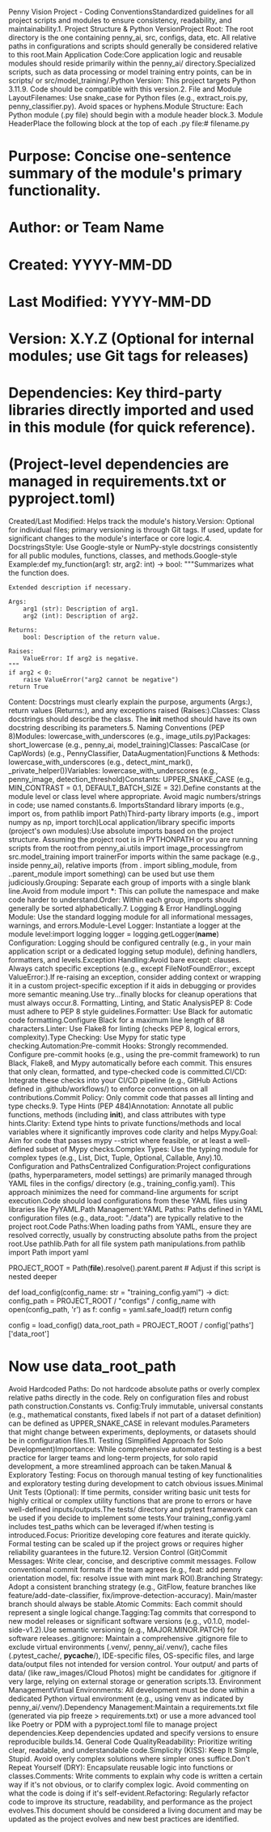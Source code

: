Penny Vision Project - Coding ConventionsStandardized guidelines for all project scripts and modules to ensure consistency, readability, and maintainability.1. Project Structure & Python VersionProject Root: The root directory is the one containing penny_ai, src, configs, data, etc. All relative paths in configurations and scripts should generally be considered relative to this root.Main Application Code:Core application logic and reusable modules should reside primarily within the penny_ai/ directory.Specialized scripts, such as data processing or model training entry points, can be in scripts/ or src/model_training/.Python Version: This project targets Python 3.11.9. Code should be compatible with this version.2. File and Module LayoutFilenames: Use snake_case for Python files (e.g., extract_rois.py, penny_classifier.py). Avoid spaces or hyphens.Module Structure: Each Python module (.py file) should begin with a module header block.3. Module HeaderPlace the following block at the top of each .py file:# filename.py
# Purpose: Concise one-sentence summary of the module's primary functionality.
# Author: <Your Name> or Team Name
# Created: YYYY-MM-DD
# Last Modified: YYYY-MM-DD
# Version: X.Y.Z (Optional for internal modules; use Git tags for releases)
# Dependencies: Key third-party libraries directly imported and used in this module (for quick reference).
#               (Project-level dependencies are managed in requirements.txt or pyproject.toml)
Created/Last Modified: Helps track the module's history.Version: Optional for individual files; primary versioning is through Git tags. If used, update for significant changes to the module's interface or core logic.4. DocstringsStyle: Use Google-style or NumPy-style docstrings consistently for all public modules, functions, classes, and methods.Google-style Example:def my_function(arg1: str, arg2: int) -> bool:
    """Summarizes what the function does.

    Extended description if necessary.

    Args:
        arg1 (str): Description of arg1.
        arg2 (int): Description of arg2.

    Returns:
        bool: Description of the return value.

    Raises:
        ValueError: If arg2 is negative.
    """
    if arg2 < 0:
        raise ValueError("arg2 cannot be negative")
    return True
Content: Docstrings must clearly explain the purpose, arguments (Args:), return values (Returns:), and any exceptions raised (Raises:).Classes: Class docstrings should describe the class. The __init__ method should have its own docstring describing its parameters.5. Naming Conventions (PEP 8)Modules: lowercase_with_underscores (e.g., image_utils.py)Packages: short_lowercase (e.g., penny_ai, model_training)Classes: PascalCase (or CapWords) (e.g., PennyClassifier, DataAugmentation)Functions & Methods: lowercase_with_underscores (e.g., detect_mint_mark(), _private_helper())Variables: lowercase_with_underscores (e.g., penny_image, detection_threshold)Constants: UPPER_SNAKE_CASE (e.g., MIN_CONTRAST = 0.1, DEFAULT_BATCH_SIZE = 32).Define constants at the module level or class level where appropriate. Avoid magic numbers/strings in code; use named constants.6. ImportsStandard library imports (e.g., import os, from pathlib import Path)Third-party library imports (e.g., import numpy as np, import torch)Local application/library specific imports (project's own modules):Use absolute imports based on the project structure. Assuming the project root is in PYTHONPATH or you are running scripts from the root:from penny_ai.utils import image_processingfrom src.model_training import trainerFor imports within the same package (e.g., inside penny_ai), relative imports (from . import sibling_module, from ..parent_module import something) can be used but use them judiciously.Grouping: Separate each group of imports with a single blank line.Avoid from module import *: This can pollute the namespace and make code harder to understand.Order: Within each group, imports should generally be sorted alphabetically.7. Logging & Error HandlingLogging Module: Use the standard logging module for all informational messages, warnings, and errors.Module-Level Logger: Instantiate a logger at the module level:import logging
logger = logging.getLogger(__name__)
Configuration: Logging should be configured centrally (e.g., in your main application script or a dedicated logging setup module), defining handlers, formatters, and levels.Exception Handling:Avoid bare except: clauses. Always catch specific exceptions (e.g., except FileNotFoundError:, except ValueError:).If re-raising an exception, consider adding context or wrapping it in a custom project-specific exception if it aids in debugging or provides more semantic meaning.Use try...finally blocks for cleanup operations that must always occur.8. Formatting, Linting, and Static AnalysisPEP 8: Code must adhere to PEP 8 style guidelines.Formatter: Use Black for automatic code formatting.Configure Black for a maximum line length of 88 characters.Linter: Use Flake8 for linting (checks PEP 8, logical errors, complexity).Type Checking: Use Mypy for static type checking.Automation:Pre-commit Hooks: Strongly recommended. Configure pre-commit hooks (e.g., using the pre-commit framework) to run Black, Flake8, and Mypy automatically before each commit. This ensures that only clean, formatted, and type-checked code is committed.CI/CD: Integrate these checks into your CI/CD pipeline (e.g., GitHub Actions defined in .github/workflows/) to enforce conventions on all contributions.Commit Policy: Only commit code that passes all linting and type checks.9. Type Hints (PEP 484)Annotation: Annotate all public functions, methods (including __init__), and class attributes with type hints.Clarity: Extend type hints to private functions/methods and local variables where it significantly improves code clarity and helps Mypy.Goal: Aim for code that passes mypy --strict where feasible, or at least a well-defined subset of Mypy checks.Complex Types: Use the typing module for complex types (e.g., List, Dict, Tuple, Optional, Callable, Any).10. Configuration and PathsCentralized Configuration:Project configurations (paths, hyperparameters, model settings) are primarily managed through YAML files in the configs/ directory (e.g., training_config.yaml). This approach minimizes the need for command-line arguments for script execution.Code should load configurations from these YAML files using libraries like PyYAML.Path Management:YAML Paths: Paths defined in YAML configuration files (e.g., data_root: "./data") are typically relative to the project root.Code Paths:When loading paths from YAML, ensure they are resolved correctly, usually by constructing absolute paths from the project root.Use pathlib.Path for all file system path manipulations.from pathlib import Path
import yaml

PROJECT_ROOT = Path(__file__).resolve().parent.parent # Adjust if this script is nested deeper

def load_config(config_name: str = "training_config.yaml") -> dict:
    config_path = PROJECT_ROOT / "configs" / config_name
    with open(config_path, 'r') as f:
        config = yaml.safe_load(f)
    return config

config = load_config()
data_root_path = PROJECT_ROOT / config['paths']['data_root']
# Now use data_root_path
Avoid Hardcoded Paths: Do not hardcode absolute paths or overly complex relative paths directly in the code. Rely on configuration files and robust path construction.Constants vs. Config:Truly immutable, universal constants (e.g., mathematical constants, fixed labels if not part of a dataset definition) can be defined as UPPER_SNAKE_CASE in relevant modules.Parameters that might change between experiments, deployments, or datasets should be in configuration files.11. Testing (Simplified Approach for Solo Development)Importance: While comprehensive automated testing is a best practice for larger teams and long-term projects, for solo rapid development, a more streamlined approach can be taken.Manual & Exploratory Testing: Focus on thorough manual testing of key functionalities and exploratory testing during development to catch obvious issues.Minimal Unit Tests (Optional): If time permits, consider writing basic unit tests for highly critical or complex utility functions that are prone to errors or have well-defined inputs/outputs.The tests/ directory and pytest framework can be used if you decide to implement some tests.Your training_config.yaml includes test_paths which can be leveraged if/when testing is introduced.Focus: Prioritize developing core features and iterate quickly. Formal testing can be scaled up if the project grows or requires higher reliability guarantees in the future.12. Version Control (Git)Commit Messages: Write clear, concise, and descriptive commit messages. Follow conventional commit formats if the team agrees (e.g., feat: add penny orientation model, fix: resolve issue with mint mark ROI).Branching Strategy: Adopt a consistent branching strategy (e.g., GitFlow, feature branches like feature/add-date-classifier, fix/improve-detection-accuracy). Main/master branch should always be stable.Atomic Commits: Each commit should represent a single logical change.Tagging:Tag commits that correspond to new model releases or significant software versions (e.g., v0.1.0, model-side-v1.2).Use semantic versioning (e.g., MAJOR.MINOR.PATCH) for software releases..gitignore: Maintain a comprehensive .gitignore file to exclude virtual environments (.venv/, penny_ai/.venv/), cache files (.pytest_cache/, __pycache__/), IDE-specific files, OS-specific files, and large data/output files not intended for version control. Your output/ and parts of data/ (like raw_images/iCloud Photos) might be candidates for .gitignore if very large, relying on external storage or generation scripts.13. Environment ManagementVirtual Environments: All development must be done within a dedicated Python virtual environment (e.g., using venv as indicated by penny_ai/.venv/).Dependency Management:Maintain a requirements.txt file (generated via pip freeze > requirements.txt) or use a more advanced tool like Poetry or PDM with a pyproject.toml file to manage project dependencies.Keep dependencies updated and specify versions to ensure reproducible builds.14. General Code QualityReadability: Prioritize writing clear, readable, and understandable code.Simplicity (KISS): Keep It Simple, Stupid. Avoid overly complex solutions where simpler ones suffice.Don't Repeat Yourself (DRY): Encapsulate reusable logic into functions or classes.Comments: Write comments to explain why code is written a certain way if it's not obvious, or to clarify complex logic. Avoid commenting on what the code is doing if it's self-evident.Refactoring: Regularly refactor code to improve its structure, readability, and performance as the project evolves.This document should be considered a living document and may be updated as the project evolves and new best practices are identified.